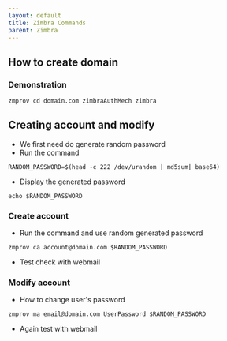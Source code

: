 ```yaml
---
layout: default
title: Zimbra Commands
parent: Zimbra
---
```


## How to create domain

### Demonstration

```
zmprov cd domain.com zimbraAuthMech zimbra 
```
## Creating account and modify 

* We first need do generate random password
* Run the command

````
RANDOM_PASSWORD=$(head -c 222 /dev/urandom | md5sum| base64)
````

* Display the generated password

````
echo $RANDOM_PASSWORD
````

### Create account

* Run the command and use random generated password

````
zmprov ca account@domain.com $RANDOM_PASSWORD
````

* Test check with webmail

### Modify account 

* How to change user's password

````
zmprov ma email@domain.com UserPassword $RANDOM_PASSWORD
````

* Again test with webmail
